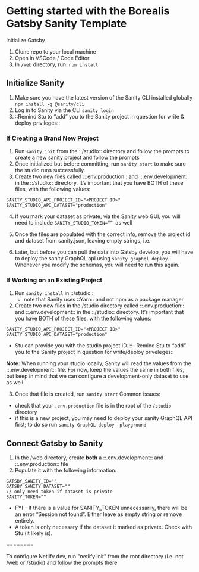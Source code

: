 # Getting started with the Borealis Gatsby Sanity Template

Initialize Gatsby

1. Clone repo to your local machine
2. Open in VSCode / Code Editor
3. In `/web` directory, run: `npm install`

## Initialize Sanity

1. Make sure you have the latest version of the Sanity CLI installed globally
   `npm install -g @sanity/cli`
2. Log in to Sanity via the CLI
   `sanity login`
3. ::Remind Stu to “add” you to the Sanity project in question for write & deploy privileges::

### If Creating a Brand New Project

1. Run `sanity init` from the ::/studio:: directory and follow the prompts to create a new sanity project and follow the prompts
2. Once initialized but before committing, run `sanity start` to make sure the studio runs successfully.
3. Create two new files called ::.env.production:: and ::.env.development:: in the ::/studio:: directory. It’s important that you have BOTH of these files, with the following values:

```
SANITY_STUDIO_API_PROJECT_ID="<PROJECT ID>"
SANITY_STUDIO_API_DATASET="production"
```

4. If you mark your dataset as private, via the Sanity web GUI, you will need to include `SANITY_STUDIO_TOKEN=“” `as well
5. Once the files are populated with the correct info, remove the project id and dataset from sanity.json, leaving empty strings, i.e.

6. Later, but before you can pull the data into Gatsby develop, you will have to deploy the sanity GraphQL api using `sanity graphql deploy`. Whenever you modify the schemas, you will need to run this again.

### If Working on an Existing Project

1. Run `sanity install` in ::/studio::
   - note that Sanity uses ::Yarn:: and not npm as a package manager
2. Create two new files in the /studio directory called ::.env.production:: and ::.env.development:: in the ::/studio:: directory. It’s important that you have BOTH of these files, with the following values:

```
SANITY_STUDIO_API_PROJECT_ID="<PROJECT ID>"
SANITY_STUDIO_API_DATASET="production"
```

- Stu can provide you with the studio project ID.
  ::- Remind Stu to “add” you to the Sanity project in question for write/deploy priveleges::

**Note:** When running your studio locally, Sanity will read the values from the ::.env.development:: file. For now, keep the values the same in both files, but keep in mind that we can configure a development-only dataset to use as well.

3. Once that file is created, run `sanity start`
   Common issues:

- check that your `.env.production` file is in the root of the `/studio` directory
- if this is a new project, you may need to deploy your sanity GraphQL API first; to do so run `sanity GraphQL deploy —playground`

## Connect Gatsby to Sanity

1. In the /web directory, create **both** a ::.env.development:: and ::.env.production:: file
2. Populate it with the following information:

```
GATSBY_SANITY_ID=""
GATSBY_SANITY_DATASET=""
// only need token if dataset is private
SANITY_TOKEN=""
```

- FYI - If there is a value for SANITY_TOKEN unnecessarily, there will be an error “Session not found”. Either leave as empty string or remove entirely.
- A token is only necessary if the dataset it marked as private. Check with Stu (it likely is).



========

To configure Netlify dev, run "netlify init" from the root directory (i.e. not /web or /studio) and follow the prompts there
